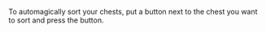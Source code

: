To automagically sort your chests, put a button next to the chest you want to sort and press the button.